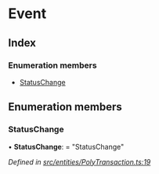 # Event

## Index

### Enumeration members

* [StatusChange](_entities_polytransaction_.event.md#statuschange)

## Enumeration members

### StatusChange

• **StatusChange**: = "StatusChange"

_Defined in_ [_src/entities/PolyTransaction.ts:19_](https://github.com/PolymathNetwork/polymath-sdk/blob/550676f/src/entities/PolyTransaction.ts#L19)

